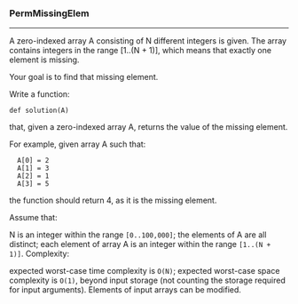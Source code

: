 ### PermMissingElem

---

A zero-indexed array A consisting of N different integers is given. The array contains integers in the range [1..(N + 1)], which means that exactly one element is missing.

Your goal is to find that missing element.

Write a function:

`def solution(A)`

that, given a zero-indexed array A, returns the value of the missing element.

For example, given array A such that:

```
  A[0] = 2
  A[1] = 3
  A[2] = 1
  A[3] = 5
```
  
the function should return 4, as it is the missing element.

Assume that:

N is an integer within the range `[0..100,000]`;
the elements of A are all distinct;
each element of array A is an integer within the range `[1..(N + 1)]`.
Complexity:

expected worst-case time complexity is `O(N)`;
expected worst-case space complexity is `O(1)`, beyond input storage (not counting the storage required for input arguments).
Elements of input arrays can be modified.